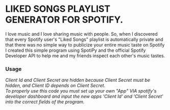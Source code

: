 # LIKED SONGS PLAYLIST GENERATOR FOR SPOTIFY.<br/>
I love music and I love sharing music with people. So, when I discovered that every Spotify user's "Liked Songs" playlist is automatically private and that there was no simple way to publicize your entire music taste on Spotify I created this simple program using SpotiPy and the official Spotify Developer API to help me and my friends inspect each other's music tastes.<br/>


### Usage
*Client Id and Client Secret are hidden because Client Secret must be hidden, and Client ID depends on Client Secret.<br/>
To properly use this code you must set up your own "App" VIA spotify's developer dashboard and input the new apps 'Client Id' and 'Client Secret' into the correct fields of the program.*
